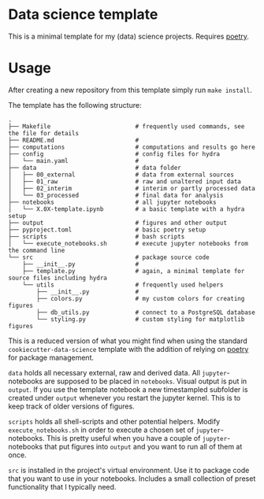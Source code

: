 # Data science template

This is a minimal template for my (data) science projects. Requires [poetry](https://python-poetry.org/).

# Usage

After creating a new repository from this template simply run ```make install```.

The template has the following structure:

```
.
├── Makefile                        # frequently used commands, see the file for details
├── README.md                       #
├── computations                    # computations and results go here
├── config                          # config files for hydra
│   └── main.yaml                   #     
├── data                            # data folder
│   ├── 00_external                 # data from external sources
│   ├── 01_raw                      # raw and unaltered input data  
│   ├── 02_interim                  # interim or partly processed data
│   └── 03_processed                # final data for analysis
├── notebooks                       # all jupyter notebooks
│   └── X.0X-template.ipynb         # a basic template with a hydra setup
├── output                          # figures and other output
├── pyproject.toml                  # basic poetry setup
├── scripts                         # bash scripts
│   └── execute_notebooks.sh        # execute jupyter notebooks from the command line
└── src                             # package source code
    ├── __init__.py                 #   
    ├── template.py                 # again, a minimal template for source files including hydra
    └── utils                       # frequently used helpers 
        ├── __init__.py             #    
        ├── colors.py               # my custom colors for creating figures
        ├── db_utils.py             # connect to a PostgreSQL database
        └── styling.py              # custom styling for matplotlib figures
```

This is a reduced version of what you might find when using the standard ```cookiecutter-data-science``` template with the addition of relying on [poetry](https://python-poetry.org/) for package management.

```data``` holds all necessary external, raw and derived data. All ```jupyter```-notebooks are supposed to be placed in ```notebooks```. Visual output is put in ```output```. If you use the template notebook a new timestampled subfolder is created under ```output``` whenever you restart the jupyter kernel. This is to keep track of older versions of figures. 

```scripts``` holds all shell-scripts and other potential helpers. Modify ```execute_notebooks.sh``` in order to execute a chosen set of ```jupyter```-notebooks. This is pretty useful when you have a couple of ```jupyter```-notebooks that put figures into ```output``` and you want to run all of them at once.

```src``` is installed in the project's virtual environment. Use it to package code that you want to use in your notebooks. Includes a small collection of preset functionality that I typically need.
